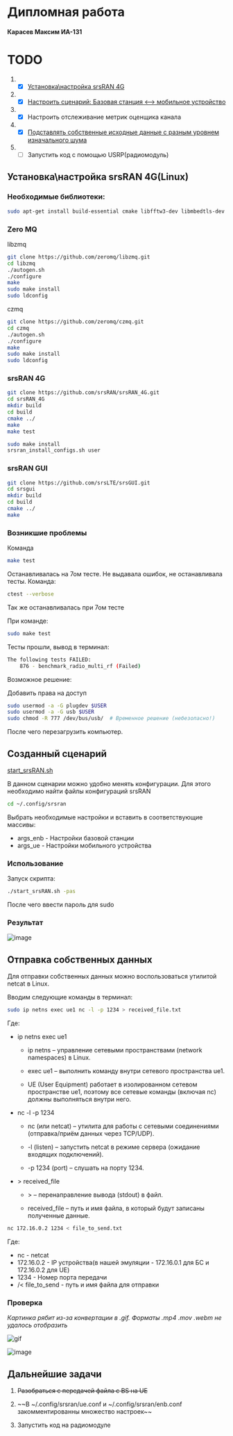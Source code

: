 # Дипломная работа
#### Карасев Максим ИА-131

# TODO

1. -[x] [Установка\настройка srsRAN 4G](#установканастройка-srsran-4glinux)
2. -[x] [Настроить сценарий: Базовая станция <--> мобильное устройство](#созданный-сценарий)
3. -[x] Настроить отслеживание метрик оценщика канала
4. -[x] [Подставлять собственные исходные данные с разным уровнем изначального шума](#отправка-собственных-данных)
5. -[ ] Запустить код с помощью USRP(радиомодуль)

## Установка\настройка srsRAN 4G(Linux)

### Необходимые библиотеки:
```Bash
sudo apt-get install build-essential cmake libfftw3-dev libmbedtls-dev libboost-program-options-dev libconfig++-dev libsctp-dev
```

### Zero MQ

libzmq

```Bash
git clone https://github.com/zeromq/libzmq.git
cd libzmq
./autogen.sh
./configure
make
sudo make install
sudo ldconfig
```

czmq

```Bash
git clone https://github.com/zeromq/czmq.git
cd czmq
./autogen.sh
./configure
make
sudo make install
sudo ldconfig
```

### srsRAN 4G
```Bash
git clone https://github.com/srsRAN/srsRAN_4G.git
cd srsRAN_4G
mkdir build
cd build
cmake ../
make
make test

sudo make install
srsran_install_configs.sh user
```
### srsRAN GUI
```Bash
git clone https://github.com/srsLTE/srsGUI.git
cd srsgui
mkdir build
cd build
cmake ../
make 
```

### Возникшие проблемы
Команда
```Bash
make test
```

Останавливалась на 7ом тесте. Не выдавала ошибок, не останавливала тесты. Команда:
```Bash
ctest --verbose
```
Так же останавливалась при 7ом тесте

При команде:
```Bash
sudo make test
```
Тесты прошли, вывод в терминал:

```Bash
The following tests FAILED:
	876 - benchmark_radio_multi_rf (Failed)
```

Возможное решение:

Добавить права на доступ
```Bash
sudo usermod -a -G plugdev $USER
sudo usermod -a -G usb $USER
sudo chmod -R 777 /dev/bus/usb/  # Временное решение (небезопасно!)
```

После чего перезагрузить компьютер.


## Созданный сценарий

[start_srsRAN.sh](/start_srsRAN.sh)

В данном сценарии можно удобно менять конфигурации. Для этого необходимо найти файлы конфигураций srsRAN

```Bash
cd ~/.config/srsran
```
Выбрать необходимые настройки и вставить в соответствующие массивы:
	
- args_enb - Настройки базовой станции
- args_ue - Настройки мобильного устройства

### Использование

Запуск скрипта:

```Bash
./start_srsRAN.sh -pas
```
После чего ввести пароль для sudo

### Результат

![image](/third_party/start_srsran.png)

## Отправка собственных данных

Для отправки собственных данных можно воспользоваться утилитой netcat в Linux.

Вводим следующие команды в терминал:

```Bash
sudo ip netns exec ue1 nc -l -p 1234 > received_file.txt
```

Где:

- ip netns exec ue1

    - ip netns – управление сетевыми пространствами (network namespaces) в Linux.

    - exec ue1 – выполнить команду внутри сетевого пространства ue1.

    - UE (User Equipment) работает в изолированном сетевом пространстве ue1, поэтому все сетевые команды (включая nc) должны выполняться внутри него.

- nc -l -p 1234

    - nc (или netcat) – утилита для работы с сетевыми соединениями (отправка/приём данных через TCP/UDP).

    - -l (listen) – запустить netcat в режиме сервера (ожидание входящих подключений).

    - -p 1234 (port) – слушать на порту 1234.

- \> received_file

    - \> – перенаправление вывода (stdout) в файл.

    - received_file – путь и имя файла, в который будут записаны полученные данные.

```Bash
nc 172.16.0.2 1234 < file_to_send.txt
```

Где:

- nc - netcat
- 172.16.0.2 - IP устройства(в нашей эмуляции - 172.16.0.1 для БС и 172.16.0.2 для UE)
- 1234 - Номер порта передачи
- /< file_to_send - путь и имя файла для отправки

### Проверка

*Картинка рябит из-за конвертации в .gif. Форматы .mp4 .mov .webm не удалось отобразить*

![gif](/third_party/tx_file.gif)

![image](/third_party/check_file.jpg)



## Дальнейшие задачи

1. ~~Разобраться с передачей файла с BS на UE~~

2. ~~В ~/.config/srsran/ue.conf и ~/.config/srsran/enb.conf закомментированны множество настроек~~

3. Запустить код на радиомодуле

